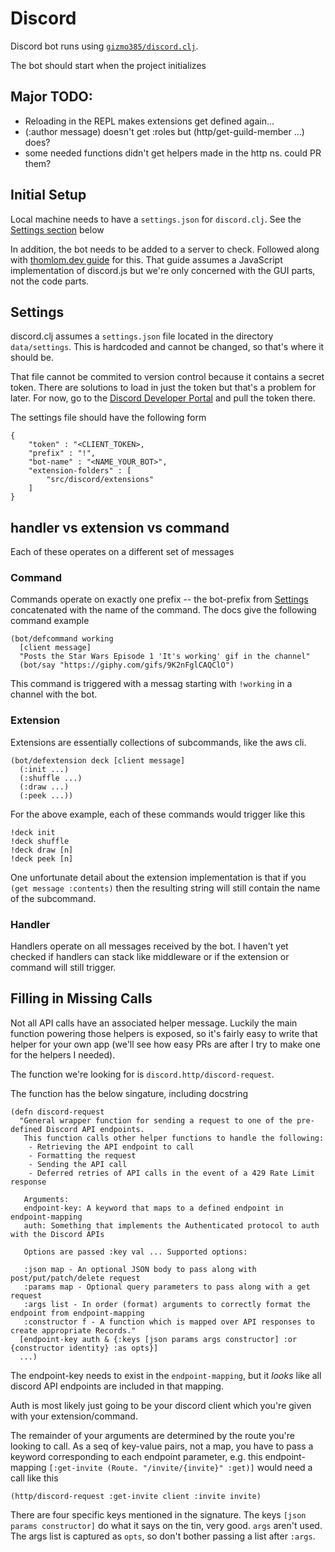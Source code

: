 # Discord

Discord bot runs using
[`gizmo385/discord.clj`](https://github.com/gizmo385/discord.clj).

The bot should start when the project initializes

## Major TODO:

- Reloading in the REPL makes extensions get defined again...
- (:author message) doesn't get :roles but (http/get-guild-member ...)
  does?
- some needed functions didn't get helpers made in the http ns. could
  PR them?

## Initial Setup

Local machine needs to have a `settings.json` for `discord.clj`. See
the [Settings section](#settings) below

In addition, the bot needs to be added to a server to check.
Followed along with [thomlom.dev
guide](https://thomlom.dev/create-a-discord-bot-under-15-minutes/) for
this. That guide assumes a JavaScript implementation of discord.js but
we're only concerned with the GUI parts, not the code parts.

## Settings

discord.clj assumes a `settings.json` file located in the directory
`data/settings`. This is hardcoded and cannot be changed, so that's
where it should be.

That file cannot be commited to version control because it contains a
secret token. There are solutions to load in just the token but that's
a problem for later. For now, go to the [Discord Developer
Portal](https://discordapp.com/developers/applications) and pull the
token there.

The settings file should have the following form
```
{
    "token" : "<CLIENT_TOKEN>,
    "prefix" : "!",
    "bot-name" : "<NAME_YOUR_BOT>",
    "extension-folders" : [
        "src/discord/extensions"
    ]
}
```

## handler vs extension vs command

Each of these operates on a different set of messages

### Command

Commands operate on exactly one prefix -- the bot-prefix from
[Settings](#settings) concatenated with the name of the command. The
docs give the following command example

```
(bot/defcommand working
  [client message]
  "Posts the Star Wars Episode 1 'It's working' gif in the channel"
  (bot/say "https://giphy.com/gifs/9K2nFglCAQClO")
```

This command is triggered with a messag starting with `!working` in a
channel with the bot.

### Extension

Extensions are essentially collections of subcommands, like the aws
cli.

```
(bot/defextension deck [client message]
  (:init ...)
  (:shuffle ...)
  (:draw ...)
  (:peek ...))
```

For the above example, each of these commands would trigger like this
```
!deck init
!deck shuffle
!deck draw [n]
!deck peek [n]
```

One unfortunate detail about the extension implementation is that if
you `(get message :contents)` then the resulting string will still
contain the name of the subcommand.

### Handler

Handlers operate on all messages received by the bot. I haven't yet
checked if handlers can stack like middleware or if the extension or
command will still trigger.

## Filling in Missing Calls

Not all API calls have an associated helper message. Luckily the main
function powering those helpers is exposed, so it's fairly easy to
write that helper for your own app (we'll see how easy PRs are after I
try to make one for the helpers I needed).

The function we're looking for is `discord.http/discord-request`.

The function has the below singature, including docstring
```
(defn discord-request
  "General wrapper function for sending a request to one of the pre-defined Discord API endpoints.
   This function calls other helper functions to handle the following:
    - Retrieving the API endpoint to call
    - Formatting the request
    - Sending the API call
    - Deferred retries of API calls in the event of a 429 Rate Limit response

   Arguments:
   endpoint-key: A keyword that maps to a defined endpoint in endpoint-mapping
   auth: Something that implements the Authenticated protocol to auth with the Discord APIs

   Options are passed :key val ... Supported options:

   :json map - An optional JSON body to pass along with post/put/patch/delete request
   :params map - Optional query parameters to pass along with a get request
   :args list - In order (format) arguments to correctly format the endpoint from endpoint-mapping
   :constructor f - A function which is mapped over API responses to create appropriate Records."
  [endpoint-key auth & {:keys [json params args constructor] :or {constructor identity} :as opts}]
  ...)
 ```

The endpoint-key needs to exist in the `endpoint-mapping`, but it
_looks_ like all discord API endpoints are included in that mapping.

Auth is most likely just going to be your discord client which you're
given with your extension/command.

The remainder of your arguments are determined by the route you're
looking to call. As a seq of key-value pairs, not a map, you have to
pass a keyword corresponding to each endpoint parameter,
e.g. this endpoint-mapping `[:get-invite (Route. "/invite/{invite}" :get)]`
would need a call like this

    (http/discord-request :get-invite client :invite invite)

There are four specific keys mentioned in the signature. The keys
`[json params constructor]` do what it says on the tin, very
good. `args` aren't used. The args list is captured as `opts`, so
don't bother passing a list after `:args`.
